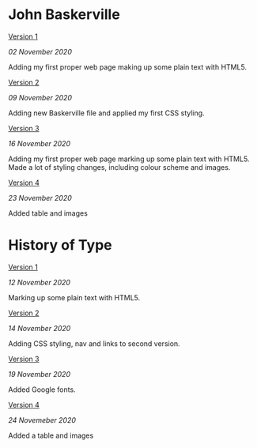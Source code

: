 John Baskerville
=============
[Version 1](https://emmamcgurrenixd.github.io/baskerville/baskerville_one.html)

*02 November 2020*

Adding my first proper web page making up some plain text with HTML5.

[Version 2](https://emmamcgurrenixd.github.io/baskerville/baskerville_two.html)

*09 November 2020*

Adding new Baskerville file and applied my first CSS styling.

[Version 3](https://emmamcgurrenixd.github.io/baskerville/baskerville_three.html)

*16 November 2020*

Adding my first proper web page marking up some plain text with HTML5. Made a lot of styling changes, including colour scheme and images.

[Version 4](https://emmamcgurrenixd.github.io/baskerville/baskerville_four.html)

*23 November 2020*

Added table and images



History of Type
================
[Version 1](https://emmamcgurrenixd.github.io/baskerville/history_one.html)

*12 November 2020*

Marking up some plain text with HTML5.


[Version 2](https://emmamcgurrenixd.github.io/baskerville/history_two.html)

*14 November 2020*

Adding CSS styling, nav and links to second version.

[Version 3](https://emmamcgurrenixd.github.io/baskerville/history_three.html)

*19 November 2020*

Added Google fonts.

[Version 4](https://emmamcgurrenixd.github.io/baskerville/history_four.html)

*24 Novemeber 2020*

Added a table and images

